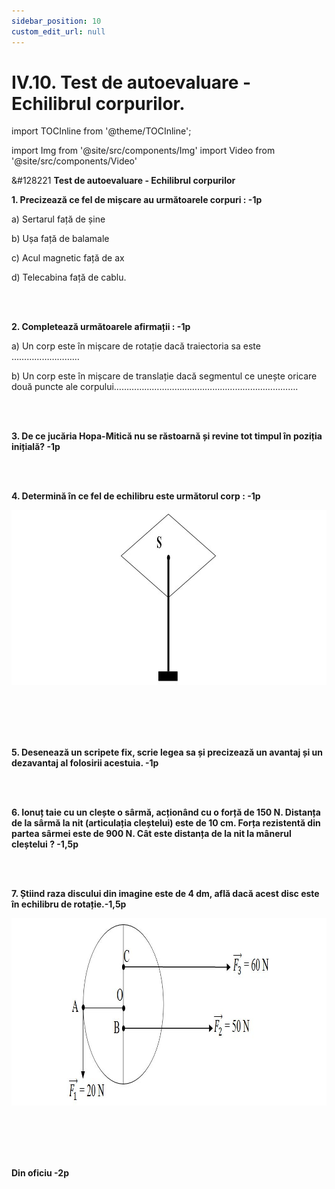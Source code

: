 ```yaml
---
sidebar_position: 10
custom_edit_url: null
---
```


# IV.10. Test de autoevaluare - Echilibrul corpurilor.


import TOCInline from '@theme/TOCInline';

<TOCInline toc={toc} />


import Img from '@site/src/components/Img'
import Video from '@site/src/components/Video'



<div class="alert alert--warning" role="alert">

&#128221 **Test de autoevaluare - Echilibrul corpurilor**


**1. Precizează ce fel de mișcare au următoarele corpuri : -1p**

a)	Sertarul față de șine

b)	Ușa față de balamale

c)	Acul magnetic față de ax

d)	Telecabina față de cablu.


<br></br>




**2. Completează următoarele afirmații : -1p**

a)	Un corp este în mișcare de rotație dacă traiectoria sa este ………………………

b)	Un corp este în mișcare de translație dacă segmentul ce unește oricare două puncte ale corpului……………………………………………………………….

<br></br>

**3. De ce jucăria Hopa-Mitică nu se răstoarnă și revine tot timpul în poziția inițială? -1p**

<br></br>


**4. Determină în ce fel de echilibru este următorul corp : -1p**



<Img className="img-responsive4" src="fizica/clasa7/capitolul4/4_10_Poza1_Schema_Exercitiul4.jpg" width="1000" height="280" />

<br></br>
<br></br>





**5. Desenează un scripete fix, scrie legea sa și precizează un avantaj și un dezavantaj al folosirii acestuia. -1p**


<br></br>

**6. Ionuț taie cu un clește o sârmă, acționând cu o forță de 150 N. Distanța de la sârmă la nit (articulația cleștelui) este de 10 cm. Forța rezistentă din partea sârmei este de 900 N. Cât este distanța de la nit la mânerul cleștelui ? -1,5p**


<br></br>

**7. Știind raza discului din imagine este de 4 dm, află dacă acest disc este în echilibru de rotație.-1,5p**




<Img className="img-responsive4" src="fizica/clasa7/capitolul4/4_10_Poza2_Schema_Exercitiul7.jpg" width="1000" height="300" />


<br></br>
<br></br>




**Din oficiu -2p**





</div>


